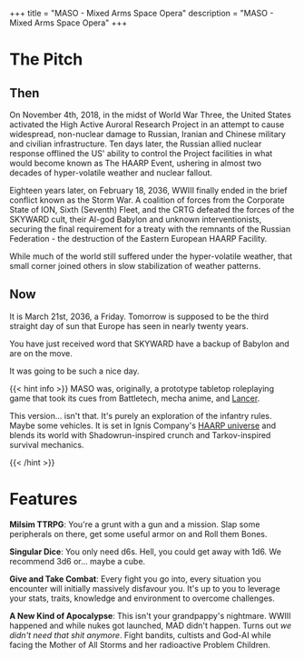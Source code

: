 +++
title = "MASO - Mixed Arms Space Opera"
description = "MASO - Mixed Arms Space Opera"
+++

# The Pitch

## Then

On November 4th, 2018, in the midst of World War Three, the United States activated the High Active Auroral Research Project in an attempt to cause widespread, non-nuclear damage to Russian, Iranian and Chinese military and civilian infrastructure. Ten days later, the Russian allied nuclear response offlined the US' ability to control the Project facilities in what would become known as The HAARP Event, ushering in almost two decades of hyper-volatile weather and nuclear fallout.   

Eighteen years later, on February 18, 2036, WWIII finally ended in the brief conflict known as the Storm War. A coalition of forces from the Corporate State of ION, Sixth (Seventh) Fleet, and the CRTG defeated the forces of the SKYWARD cult, their AI-god Babylon and unknown interventionists, securing the final requirement for a treaty with the remnants of the Russian Federation - the destruction of the Eastern European HAARP Facility.  

While much of the world still suffered under the hyper-volatile weather, that small corner joined others in slow stabilization of weather patterns.  

## Now

It is March 21st, 2036, a Friday. Tomorrow is supposed to be the third straight day of sun that Europe has seen in nearly twenty years. 

You have just received word that SKYWARD have a backup of Babylon and are on the move.

It was going to be such a nice day.

{{< hint info >}}
MASO was, originally, a prototype tabletop roleplaying game that took its cues from Battletech, mecha anime, and [Lancer](https://massif-press.itch.io/corebook-pdf).  

This version... isn't that. It's purely an exploration of the infantry rules. Maybe some vehicles. It is set in Ignis Company's [HAARP universe](https://www.youtube.com/watch?v=Ie13GMC3fTA&list=PLmHznWsTk8BTJofMfAf_E4Ee0hxn0dURA) and blends its world with Shadowrun-inspired crunch and Tarkov-inspired survival mechanics.

{{< /hint >}}

# Features

**Milsim TTRPG**: You're a grunt with a gun and a mission. Slap some peripherals on there, get some useful armor on and Roll them Bones.

**Singular Dice**: You only need d6s. Hell, you could get away with 1d6. We recommend 3d6 or... maybe a cube.

**Give and Take Combat**: Every fight you go into, every situation you encounter will initially massively disfavour you. It's up to you to leverage your stats, traits, knowledge and environment to overcome challenges.

**A New Kind of Apocalypse**: This isn't your grandpappy's nightmare. WWIII happened and while nukes got launched, MAD didn't happen. Turns out *we didn't need that shit anymore*. Fight bandits, cultists and God-AI while facing the Mother of All Storms and her radioactive Problem Children.  